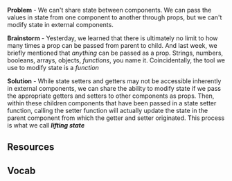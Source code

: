 **Problem** - We can't share state between components. We can pass the values in state from one component to another through props, but we can't modify state in external components.

**Brainstorm** - Yesterday, we learned that there is ultimately no limit to how many times a prop can be passed from parent to child. And last week, we briefly mentioned that *anything* can be passed as a prop. Strings, numbers, booleans, arrays, objects, *functions*, you name it. Coincidentally, the tool we use to modify state is a *function*

**Solution** - While state setters and getters may not be accessible inherently in external components, we can share the ability to modify state if we pass the appropriate getters and setters to other components as props. Then, within these children components that have been passed in a state setter function, calling the setter function will actually update the state in the parent component from which the getter and setter originated. This process is what we call ***lifting state***

## Resources
## Vocab